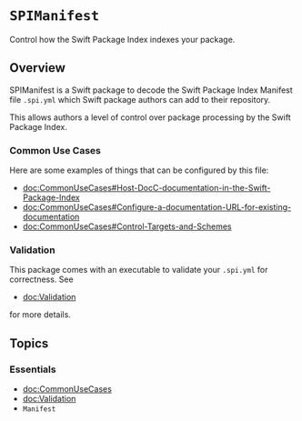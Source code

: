 # ``SPIManifest``

Control how the Swift Package Index indexes your package.

## Overview

SPIManifest is a Swift package to decode the Swift Package Index Manifest file `.spi.yml` which Swift package authors can add to their repository.

This allows authors a level of control over package processing by the Swift Package Index.

### Common Use Cases

Here are some examples of things that can be configured by this file:

- <doc:CommonUseCases#Host-DocC-documentation-in-the-Swift-Package-Index>
- <doc:CommonUseCases#Configure-a-documentation-URL-for-existing-documentation>
- <doc:CommonUseCases#Control-Targets-and-Schemes>

### Validation

This package comes with an executable to validate your `.spi.yml` for correctness. See

- <doc:Validation>

for more details.

## Topics

### Essentials

- <doc:CommonUseCases>
- <doc:Validation>
- ``Manifest``
